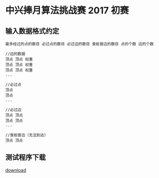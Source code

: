 # 中兴捧月算法挑战赛 2017 初赛

## 输入数据格式约定

```
最多经过的点的数目 必过点的数目 必过边的数目 食蚁兽边的数目 点的个数 边的个数

//边的数据
顶点 顶点 权重
顶点 顶点 权重
顶点 顶点 权重
...

//必过点
顶点
顶点
...

//必过边
顶点 顶点
顶点 顶点
...

//食蚁兽边（无法到达）
顶点 顶点
```

## 测试程序下载

[download](./bin/snapshot/downloads.md)


